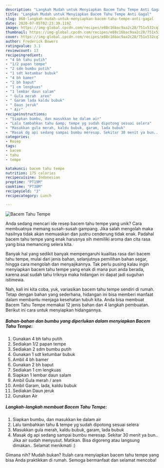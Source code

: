 ```yaml
---
description: "Langkah Mudah untuk Menyiapkan Bacem Tahu Tempe Anti Gagal"
title: "Langkah Mudah untuk Menyiapkan Bacem Tahu Tempe Anti Gagal"
slug: 860-langkah-mudah-untuk-menyiapkan-bacem-tahu-tempe-anti-gagal
date: 2020-07-05T02:23:30.119Z
image: https://img-global.cpcdn.com/recipes/e88c16bac9aa2c28/751x532cq70/bacem-tahu-tempe-foto-resep-utama.jpg
thumbnail: https://img-global.cpcdn.com/recipes/e88c16bac9aa2c28/751x532cq70/bacem-tahu-tempe-foto-resep-utama.jpg
cover: https://img-global.cpcdn.com/recipes/e88c16bac9aa2c28/751x532cq70/bacem-tahu-tempe-foto-resep-utama.jpg
author: Frederick Bowers
ratingvalue: 3.1
reviewcount: 13
recipeingredient:
- "4 bh tahu putih"
- "1/2 papan tempe"
- "2 sdm bumbu putih"
- "1 sdt ketumbar bubuk"
- "4 bh bamer"
- "2 bh baput"
- "1 cm lengkuas"
- "1 lembar daun salam"
- " Gula merah  aren"
- " Garam lada kaldu bubuk"
- " Daun jeruk"
- " Air"
recipeinstructions:
- "Siapkan bumbu, dan masukkan ke dalam air"
- "Lalu tambahkan tahu &amp; tempe yg sudah dipotong sesuai selera"
- "Masukkan gula merah, kaldu bubuk, garam, lada bubuk"
- "Masak dg api sedang sampai bumbu meresap. Sekitar 30 menit ya bun.. Jika air sudah menyusut. Matikan. Bisa digoreng atau langsung dimakan.. Selamat menikmati :)"
categories:
- Resep
tags:
- bacem
- tahu
- tempe

katakunci: bacem tahu tempe 
nutrition: 175 calories
recipecuisine: Indonesian
preptime: "PT19M"
cooktime: "PT30M"
recipeyield: "3"
recipecategory: Lunch

---
```



![Bacem Tahu Tempe](https://img-global.cpcdn.com/recipes/e88c16bac9aa2c28/751x532cq70/bacem-tahu-tempe-foto-resep-utama.jpg)

Anda sedang mencari ide resep bacem tahu tempe yang unik? Cara membuatnya memang susah-susah gampang. Jika salah mengolah maka hasilnya tidak akan memuaskan dan justru cenderung tidak enak. Padahal bacem tahu tempe yang enak harusnya sih memiliki aroma dan cita rasa yang bisa memancing selera kita.

Banyak hal yang sedikit banyak mempengaruhi kualitas rasa dari bacem tahu tempe, mulai dari jenis bahan, selanjutnya pemilihan bahan segar, hingga cara mengolah dan menyajikannya. Tak perlu pusing kalau ingin menyiapkan bacem tahu tempe yang enak di mana pun anda berada, karena asal sudah tahu triknya maka hidangan ini dapat jadi suguhan istimewa.




Nah, kali ini kita coba, yuk, variasikan bacem tahu tempe sendiri di rumah. Tetap dengan bahan yang sederhana, hidangan ini bisa memberi manfaat dalam membantu menjaga kesehatan tubuh kita. Anda bisa membuat Bacem Tahu Tempe memakai 12 jenis bahan dan 4 langkah pembuatan. Berikut ini cara untuk menyiapkan hidangannya.

<!--inarticleads1-->

##### Bahan-bahan dan bumbu yang diperlukan dalam menyiapkan Bacem Tahu Tempe:

1. Gunakan 4 bh tahu putih
1. Sediakan 1/2 papan tempe
1. Sediakan 2 sdm bumbu putih
1. Gunakan 1 sdt ketumbar bubuk
1. Ambil 4 bh bamer
1. Gunakan 2 bh baput
1. Sediakan 1 cm lengkuas
1. Siapkan 1 lembar daun salam
1. Ambil  Gula merah / aren
1. Ambil  Garam, lada, kaldu bubuk
1. Sediakan  Daun jeruk
1. Gunakan  Air




<!--inarticleads2-->

##### Langkah-langkah membuat Bacem Tahu Tempe:

1. Siapkan bumbu, dan masukkan ke dalam air
1. Lalu tambahkan tahu &amp; tempe yg sudah dipotong sesuai selera
1. Masukkan gula merah, kaldu bubuk, garam, lada bubuk
1. Masak dg api sedang sampai bumbu meresap. Sekitar 30 menit ya bun.. Jika air sudah menyusut. Matikan. Bisa digoreng atau langsung dimakan.. Selamat menikmati :)




Gimana nih? Mudah bukan? Itulah cara menyiapkan bacem tahu tempe yang bisa Anda praktikkan di rumah. Semoga bermanfaat dan selamat mencoba!
